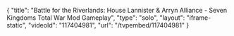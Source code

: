 {
    "title": "Battle for the Riverlands: House Lannister & Arryn Alliance - Seven Kingdoms Total War Mod Gameplay",
    "type": "solo",
    "layout": "iframe-static",
    "videoId": "117404981",
    "url": "\/tvpembed\/117404981"
}